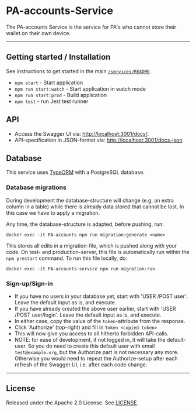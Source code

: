 # PA-accounts-Service

The PA-accounts Service is the service for PA's who cannot store their wallet on their own device.

---

## Getting started / Installation

See instructions to get started in the main [`/services/README`](../README.md).

- `npm start` - Start application
- `npm run start:watch` - Start application in watch mode
- `npm run start:prod` - Build application
- `npm test` - run Jest test runner

## API

- Access the Swagger UI via: <http://localhost:3001/docs/>.
- API-specification in JSON-format via: <http://localhost:3001/docs-json>

## Database

This service uses [TypeORM](https://typeorm.io/) with a PostgreSQL database.

### Database migrations

During development the database-structure will change (e.g. an extra column in a table) while there is already data stored that cannot be lost. In this case we have to apply a migration.

Any time, the database-structure is adapted, before pushing, run:

    docker exec -it PA-accounts npm run migration:generate <name>

This stores all edits in a migration-file, which is pushed along with your code.
On test- and production-server, this file is automatically run within the `npm prestart` command.
To run this file locally, do:

    docker exec -it PA-accounts-service npm run migration:run

### Sign-up/Sign-in

- If you have no users in your database yet, start with 'USER /POST user'. Leave the default input as is, and execute.
- If you have already created the above user earlier, start with 'USER /POST user/login'. Leave the default input as is, and execute.
- In either case, copy the value of the `token`-attribute from the response.
- Click 'Authorize' (top-right) and fill in `Token <copied token>`
- This will now give you access to all hitherto forbidden API-calls.
- NOTE: for ease of development, if not logged in, it will take the default-user. So you do need to create this default user with email `test@example.org`, but the Authorize part is not necessary any more. Otherwise you would need to repeat the Authorize-setup after each refresh of the Swagger UI, i.e. after each code change.

---

## License

Released under the Apache 2.0 License. See [LICENSE](LICENSE).
